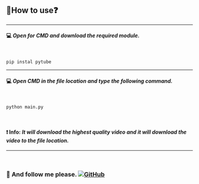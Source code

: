 ## **🐍How to use❓**

<hr>


####  💻 ***Open for CMD and download the required module.***
<br>

```
pip instal pytube 
```
<hr>

#### 💻 ***Open CMD in the file location and type the following command.***

<br>

```
python main.py 
```
<br>

#### ❗️ **Info:** *It will download the highest quality video and it will download the video to the file location.*

<hr>

<br>

### 🤗 **And follow me please.** [![GitHub](https://img.shields.io/badge/GitHub-%23000000.svg?style=for-the-badge&logo=GitHub&logoColor=white)](https://github.com/knvmrt)


